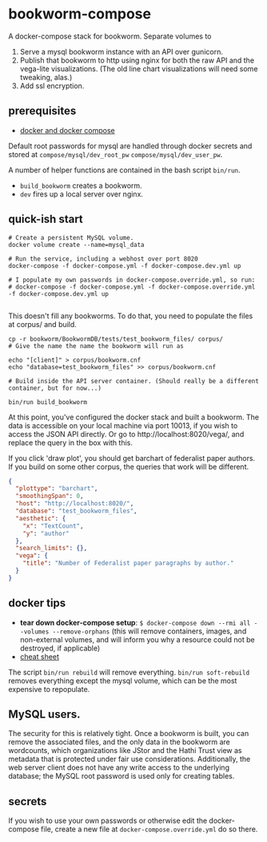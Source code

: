 # bookworm-compose

A docker-compose stack for bookworm. Separate volumes to
1. Serve a mysql bookworm instance with an API over gunicorn.
2. Publish that bookworm to http using nginx for both the raw API and the vega-lite visualizations. (The old line chart visualizations will need some tweaking, alas.)
3. Add ssl encryption.


## prerequisites

- [docker and docker compose](https://www.docker.com/products/docker-desktop)

Default root passwords for mysql are handled through docker secrets and stored at
`compose/mysql/dev_root_pw`
`compose/mysql/dev_user_pw`.

A number of helper functions are contained in the bash script `bin/run`. 
* `build_bookworm` creates a bookworm.
* `dev` fires up a local server over nginx.

## quick-ish start

```
# Create a persistent MySQL volume.
docker volume create --name=mysql_data

# Run the service, including a webhost over port 8020
docker-compose -f docker-compose.yml -f docker-compose.dev.yml up

# I populate my own passwords in docker-compose.override.yml, so run:
# docker-compose -f docker-compose.yml -f docker-compose.override.yml -f docker-compose.dev.yml up


```

This doesn't fill any bookworms. To do that, you need to populate the files at corpus/ and build.

```
cp -r bookworm/BookwormDB/tests/test_bookworm_files/ corpus/
# Give the name the name the bookworm will run as

echo "[client]" > corpus/bookworm.cnf
echo "database=test_bookworm_files" >> corpus/bookworm.cnf

# Build inside the API server container. (Should really be a different container, but for now...)

bin/run build_bookworm
```

At this point, you've configured the docker stack and built a bookworm. The data is accessible on your
local machine via port 10013, if you wish to access the JSON API directly. Or go to http://localhost:8020/vega/,
and replace the query in the box with this.

If you click 'draw plot', you should get barchart of federalist paper authors. If you build on some other corpus,
the queries that work will be different.

```json
{
  "plottype": "barchart",
  "smoothingSpan": 0,
  "host": "http://localhost:8020/",
  "database": "test_bookworm_files",
  "aesthetic": {
    "x": "TextCount",
    "y": "author"
  },
  "search_limits": {},
  "vega": {
    "title": "Number of Federalist paper paragraphs by author."
  }
}
```




## docker tips

- __tear down docker-compose setup__: `$ docker-compose down --rmi all --volumes --remove-orphans` (this will remove containers, images, and non-external volumes, and will inform you why a resource could not be destroyed, if applicable)
- [cheat sheet](https://dockerlabs.collabnix.com/docker/cheatsheet/)

The script `bin/run rebuild` will remove everything. `bin/run soft-rebuild` removes everything except the mysql volume, which can be the most expensive to repopulate.

## MySQL users.

The security for this is relatively tight. Once a bookworm is built, you can remove the associated files, and the only data in
the bookworm are wordcounts, which organizations like JStor and the Hathi Trust view as metadata that is protected under
fair use considerations. Additionally, the web server client does not have any write access to the underlying database; the MySQL root
password is used only for creating tables.

## secrets



If you wish to use your own passwords or otherwise edit the docker-compose file,
create a new file at `docker-compose.override.yml` do so there.
